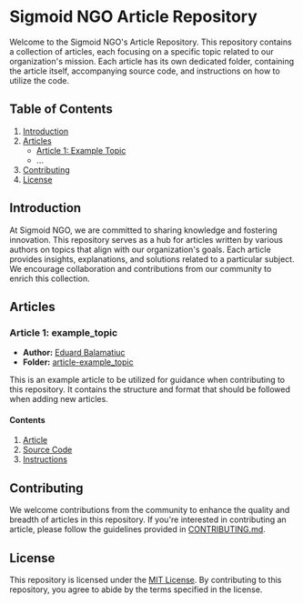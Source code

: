 # Sigmoid NGO Article Repository

Welcome to the Sigmoid NGO's Article Repository. This repository contains a collection of articles, each focusing on a specific topic related to our organization's mission. Each article has its own dedicated folder, containing the article itself, accompanying source code, and instructions on how to utilize the code.

## Table of Contents

1. [Introduction](#introduction)
2. [Articles](#articles)
    - [Article 1: Example Topic](./article-example_topic)
    - ...
3. [Contributing](#contributing)
4. [License](#license)

## Introduction

At Sigmoid NGO, we are committed to sharing knowledge and fostering innovation. This repository serves as a hub for articles written by various authors on topics that align with our organization's goals. Each article provides insights, explanations, and solutions related to a particular subject. We encourage collaboration and contributions from our community to enrich this collection.

## Articles

### Article 1: example_topic

- **Author:** [Eduard Balamatiuc](https://github.com/pyramixofficial)
- **Folder:** [article-example_topic](./article-example_topic)

This is an example article to be utilized for guidance when contributing to this repository. It contains the structure and format that should be followed when adding new articles.

#### Contents

1. [Article](./article-example_topic/article.md)
2. [Source Code](./article-example_topic/src/)
3. [Instructions](./article-example_topic/README.md)


<!-- Add more articles following the same structure -->

## Contributing

We welcome contributions from the community to enhance the quality and breadth of articles in this repository. If you're interested in contributing an article, please follow the guidelines provided in [CONTRIBUTING.md](./CONTRIBUTING.md).

## License

This repository is licensed under the [MIT License](./LICENSE). By contributing to this repository, you agree to abide by the terms specified in the license.
